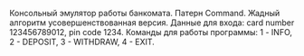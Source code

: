 Консольный эмулятор работы банкомата.
Патерн Command.
Жадный алгоритм усовершенствованная версия.
Данные для входа: card number 123456789012, pin code 1234.
Команды для работы программы: 1 - INFO, 2 - DEPOSIT, 3 - WITHDRAW, 4 - EXIT.
